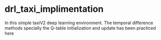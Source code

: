 # drl_taxi_implimentation
In this simple taxiV2 deep learning environment. The temporal difference methods specially the Q-table initialization and update has been practiced here

